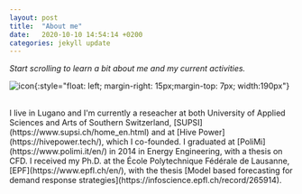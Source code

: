 ```yaml
---
layout: post
title:  "About me"
date:   2020-10-10 14:54:14 +0200
categories: jekyll update
--- 
```

*Start scrolling to learn a bit about me and my current activities.*

![icon](/figs/site/icon.png){:style="float: left; margin-right: 15px;margin-top: 7px; width:190px"}

<br />
I live in Lugano and I'm currently a reseacher at both University of Applied Sciences and Arts of Southern Switzerland, [SUPSI](https://www.supsi.ch/home_en.html) and at [Hive Power](https://hivepower.tech/), which I co-founded. 
I graduated at [PoliMi](https://www.polimi.it/en/) in 2014 in Energy Engineering, with a thesis on CFD. I received my Ph.D. at the École Polytechnique Fédérale de Lausanne, [EPF](https://www.epfl.ch/en/), with the thesis [Model based forecasting for demand response strategies](https://infoscience.epfl.ch/record/265914).
<br />
<br />
<br />
